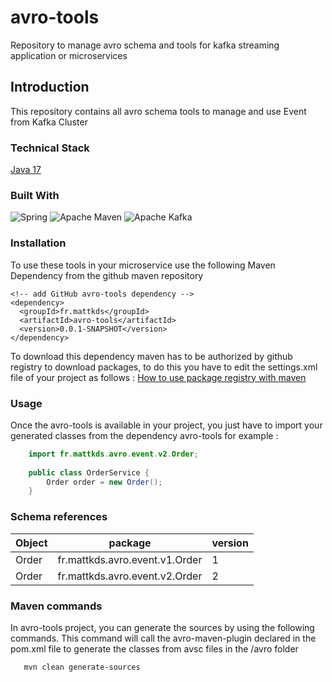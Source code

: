 # avro-tools
Repository to manage avro schema and tools for kafka streaming application or microservices

## Introduction
This repository contains all avro schema tools to manage and use Event from Kafka Cluster

### Technical Stack

[Java 17](https://openjdk.org/projects/jdk/17/)

### Built With

![Spring](https://img.shields.io/static/v1?style=for-the-badge&message=Spring&color=6DB33F&logo=Spring&logoColor=FFFFFF&label=)
![Apache Maven](https://img.shields.io/static/v1?style=for-the-badge&message=Apache+Maven&color=C71A36&logo=Apache+Maven&logoColor=FFFFFF&label=)
![Apache Kafka](https://img.shields.io/static/v1?style=for-the-badge&message=Apache+Kafka&color=231F20&logo=Apache+Kafka&logoColor=FFFFFF&label=)

### Installation

To use these tools in your microservice use the following Maven Dependency from the github maven repository

```
<!-- add GitHub avro-tools dependency -->
<dependency>
  <groupId>fr.mattkds</groupId>
  <artifactId>avro-tools</artifactId>
  <version>0.0.1-SNAPSHOT</version>
</dependency>
```

To download this dependency maven has to be authorized by github registry to download packages, to do this you have to edit the settings.xml file of your project as follows :
[How to use package registry with maven](https://docs.github.com/fr/packages/working-with-a-github-packages-registry/working-with-the-apache-maven-registry)

### Usage

Once the avro-tools is available in your project, you just have to import your generated classes from the dependency avro-tools for example :

```java
    import fr.mattkds.avro.event.v2.Order;
    
    public class OrderService {
        Order order = new Order();
    }
```

### Schema references

| Object | package                        | version |
|--------|--------------------------------|---------|
| Order  | fr.mattkds.avro.event.v1.Order | 1       |
| Order  | fr.mattkds.avro.event.v2.Order | 2       |

### Maven commands
In avro-tools project, you can generate the sources by using the following commands.
This command will call the avro-maven-plugin declared in the pom.xml file to generate the classes from avsc files in the /avro folder
```bash
   mvn clean generate-sources
```